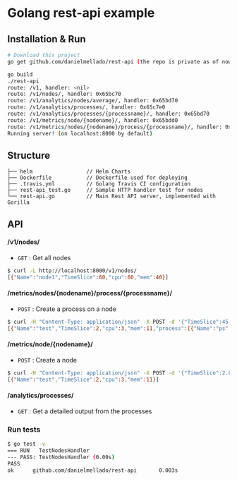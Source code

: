 # Golang rest-api example

## Installation & Run
```bash
# Download this project
go get github.com/danielmellado/rest-api (the repo is private as of now, so it might not work out of the blue)
```

```bash
go build
./rest-api
route: /v1, handler: <nil>
route: /v1/nodes/, handler: 0x65bc70
route: /v1/analytics/nodes/average/, handler: 0x65bd70
route: /v1/analytics/processes/, handler: 0x65c7e0
route: /v1/analytics/processes/{processname}/, handler: 0x65bd70
route: /v1/metrics/node/{nodename}/, handler: 0x65bdd0
route: /v1/metrics/nodes/{nodename}/process/{processname}/, handler: 0x65c260
Running server! (on localhost:8000 by default)
```

## Structure
```
├── helm                 // Helm Charts
├── Dockerfile           // Dockerfile used for deploying
├── .travis.yml          // Golang Travis CI configuration
├── rest-api_test.go     // Sample HTTP handler test for nodes
└── rest-api.go          // Main Rest API server, implemented with Gorilla
```

## API

#### /v1/nodes/
* `GET` : Get all nodes
```bash
$ curl -L http://localhost:8000/v1/nodes/
[{"Name":"node1","TimeSlice":60,"cpu":60,"mem":40}]
```

#### /metrics/nodes/{nodename}/process/{processname}/
* `POST` : Create a process on a node
```bash
$ curl -H "Content-Type: application/json" -X POST -d '{"TimeSlice":45.0, "cpu_used":80.0, "mem_used":80.0}' http://localhost:8000/v1/metrics/nodes/test/process/ps/
[{"Name":"test","TimeSlice":2,"cpu":3,"mem":11,"process":[{"Name":"ps","timeslice":45,"cpu_used":80,"mem_used":80}]}]
```

#### /metrics/node/{nodename}/
* `POST` : Create a node
```bash
$ curl -H "Content-Type: application/json" -X POST -d '{"TimeSlice":2.0, "Cpu":3.0, "Mem":11.0}' http://localhost:8000/v1/metrics/node/test/
[{"Name":"test","TimeSlice":2,"cpu":3,"mem":11}]
```

#### /analytics/processes/
* `GET` : Get a detailed output from the processes

### Run tests
```bash
$ go test -v
=== RUN   TestNodesHandler
--- PASS: TestNodesHandler (0.00s)
PASS
ok      github.com/danielmellado/rest-api       0.003s
```
